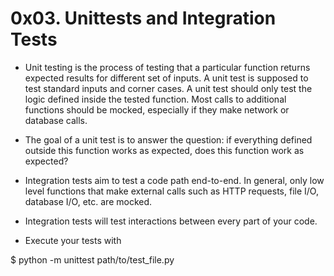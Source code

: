 # 0x03. Unittests and Integration Tests

- Unit testing is the process of testing that a particular function returns expected results for different set of inputs. A unit test is supposed to test standard inputs and corner cases. A unit test should only test the logic defined inside the tested function. Most calls to additional functions should be mocked, especially if they make network or database calls.

- The goal of a unit test is to answer the question: if everything defined outside this function works as expected, does this function work as expected?

- Integration tests aim to test a code path end-to-end. In general, only low level functions that make external calls such as HTTP requests, file I/O, database I/O, etc. are mocked.

- Integration tests will test interactions between every part of your code.

* Execute your tests with

$ python -m unittest path/to/test_file.py